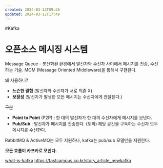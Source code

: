 ```yaml
---
created: 2024-03-12T09:26
updated: 2024-03-12T17:49
---
```

#Kafka
# 오픈소스 메시징 시스템

Message Queue - 분산화된 환경에서 발신자와 수신자 사이에서 메시지를 전송, 수신하는 기술.
MOM (Message Oriented Middleware)을 통해서 구현된다.

왜 사용하나?
- **느슨한 결합** (발신자와 수신자가 서로 의존 X)
- **보장성** (발신자가 발생한 모든 메시지는 수신자에게 전달된다.)

구분
- **Point to Point** (P2P) : 한 대의 발신자가 한 대의 수신자에게 메시지를 보낸다. 
- **Pub/Sub** : 발신자가 메시지를 전송한다. (토픽) 해당 공간을 구독하는 수신자 모두 메시지를 수신한다. 

RabbitMQ & ActiveMQ는 모두 지원하나, kafka는 pub/sub 모델만을 지원한다.

**모든 흐름이 카프카로 모인다.**



[what-is-kafka](https://hudi.blog/what-is-kafka/)
https://fastcampus.co.kr/story_article_newkafka
